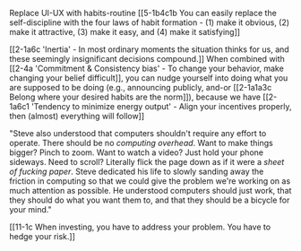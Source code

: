 Replace UI-UX with habits-routine
	[[5-1b4c1b You can easily replace the self-discipline with the four laws of habit formation - (1) make it obvious, (2) make it attractive, (3) make it easy, and (4) make it satisfying]]

[[2-1a6c 'Inertia' - In most ordinary moments the situation thinks for us, and these seemingly insignificant decisions compound.]]
	When combined with [[2-4a 'Commitment & Consistency bias' - To change your behavior, make changing your belief difficult]], you can nudge yourself into doing what you are supposed to be doing (e.g., announcing publicly, and-or [[2-1a1a3c Belong where your desired habits are the norm]]), because we have [[2-1a6c1 'Tendency to minimize energy output' - Align your incentives properly, then (almost) everything will follow]]

"Steve also understood that computers shouldn't require any effort to operate. There should be no _computing overhead_. Want to make things bigger? Pinch to zoom. Want to watch a video? Just hold your phone sideways. Need to scroll? Literally flick the page down as if it were a _sheet of fucking paper_. Steve dedicated his life to slowly sanding away the friction in computing so that we could give the problem we're working on as much attention as possible. He understood computers should just work, that they should do what you want them to, and that they should be a bicycle for your mind."

[[11-1c When investing, you have to address your problem. You have to hedge your risk.]]